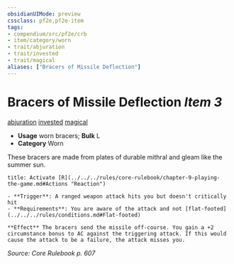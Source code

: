 ```yaml
---
obsidianUIMode: preview
cssclass: pf2e,pf2e-item
tags:
- compendium/src/pf2e/crb
- item/category/worn
- trait/abjuration
- trait/invested
- trait/magical
aliases: ["Bracers of Missile Deflection"]
---
```

# Bracers of Missile Deflection *Item 3*  
[abjuration](../../../Rules/traits/abjuration.md)  [invested](../../../Rules/traits/invested.md)  [magical](../../../Rules/traits/magical.md)  

- **Usage** worn bracers; **Bulk** L
- **Category** Worn

These bracers are made from plates of durable mithral and gleam like the summer sun.

```ad-embed-ability
title: Activate [R](../../../rules/core-rulebook/chapter-9-playing-the-game.md#Actions "Reaction")

- **Trigger**: A ranged weapon attack hits you but doesn't critically hit
- **Requirements**: You are aware of the attack and not [flat-footed](../../../rules/conditions.md#Flat-footed)

**Effect** The bracers send the missile off-course. You gain a +2 circumstance bonus to AC against the triggering attack. If this would cause the attack to be a failure, the attack misses you.
```

*Source: Core Rulebook p. 607*

